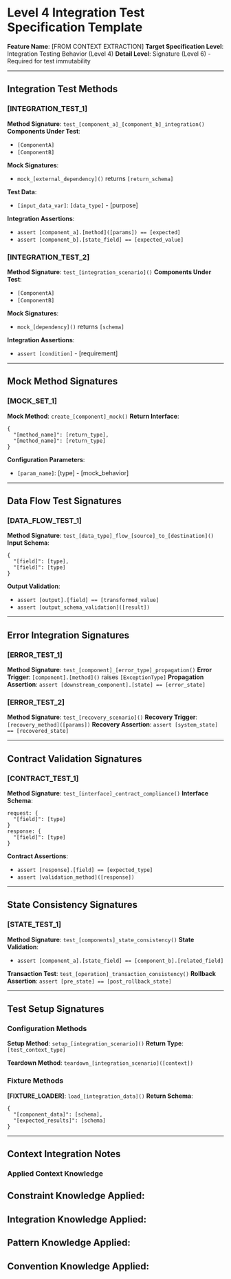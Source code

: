 # Level 4 Integration Test Specification Template

**Feature Name**: [FROM CONTEXT EXTRACTION]
**Target Specification Level**: Integration Testing Behavior (Level 4)
**Detail Level**: Signature (Level 6) - Required for test immutability

---

## Integration Test Methods

### [INTEGRATION_TEST_1]
**Method Signature**: `test_[component_a]_[component_b]_integration()`
**Components Under Test**: 
- `[ComponentA]` 
- `[ComponentB]`

**Mock Signatures**:
- `mock_[external_dependency]()` returns `[return_schema]`

**Test Data**:
- `[input_data_var]`: `[data_type]` - [purpose]

**Integration Assertions**:
- `assert [component_a].[method]([params]) == [expected]`
- `assert [component_b].[state_field] == [expected_value]`

### [INTEGRATION_TEST_2]  
**Method Signature**: `test_[integration_scenario]()`
**Components Under Test**:
- `[ComponentA]`
- `[ComponentB]`

**Mock Signatures**:
- `mock_[dependency]()` returns `[schema]`

**Integration Assertions**:
- `assert [condition]` - [requirement]

---

## Mock Method Signatures

### [MOCK_SET_1]
**Mock Method**: `create_[component]_mock()`
**Return Interface**:
```
{
  "[method_name]": [return_type],
  "[method_name]": [return_type]  
}
```

**Configuration Parameters**:
- `[param_name]`: [type] - [mock_behavior]

---

## Data Flow Test Signatures

### [DATA_FLOW_TEST_1]
**Method Signature**: `test_[data_type]_flow_[source]_to_[destination]()`
**Input Schema**:
```
{
  "[field]": [type],
  "[field]": [type]
}
```

**Output Validation**:
- `assert [output].[field] == [transformed_value]`
- `assert [output_schema_validation]([result])`

---

## Error Integration Signatures

### [ERROR_TEST_1] 
**Method Signature**: `test_[component]_[error_type]_propagation()`
**Error Trigger**: `[component].[method]()` raises `[ExceptionType]`
**Propagation Assertion**: `assert [downstream_component].[state] == [error_state]`

### [ERROR_TEST_2]
**Method Signature**: `test_[recovery_scenario]()`
**Recovery Trigger**: `[recovery_method]([params])`
**Recovery Assertion**: `assert [system_state] == [recovered_state]`

---

## Contract Validation Signatures

### [CONTRACT_TEST_1]
**Method Signature**: `test_[interface]_contract_compliance()`
**Interface Schema**:
```
request: {
  "[field]": [type]
}
response: {  
  "[field]": [type]
}
```

**Contract Assertions**:
- `assert [response].[field] == [expected_type]`
- `assert [validation_method]([response])`

---

## State Consistency Signatures

### [STATE_TEST_1]
**Method Signature**: `test_[components]_state_consistency()`
**State Validation**:
- `assert [component_a].[state_field] == [component_b].[related_field]`

**Transaction Test**: `test_[operation]_transaction_consistency()`
**Rollback Assertion**: `assert [pre_state] == [post_rollback_state]`

---

## Test Setup Signatures

### Configuration Methods
**Setup Method**: `setup_[integration_scenario]()`
**Return Type**: `[test_context_type]`

**Teardown Method**: `teardown_[integration_scenario]([context])`

### Fixture Methods
**[FIXTURE_LOADER]**: `load_[integration_data]()`
**Return Schema**:
```
{
  "[component_data]": [schema],
  "[expected_results]": [schema]
}
```

---

## Context Integration Notes

### Applied Context Knowledge
**Constraint Knowledge Applied**: 
- 

**Integration Knowledge Applied**: 
- 

**Pattern Knowledge Applied**: 
- 

**Convention Knowledge Applied**: 
- 
